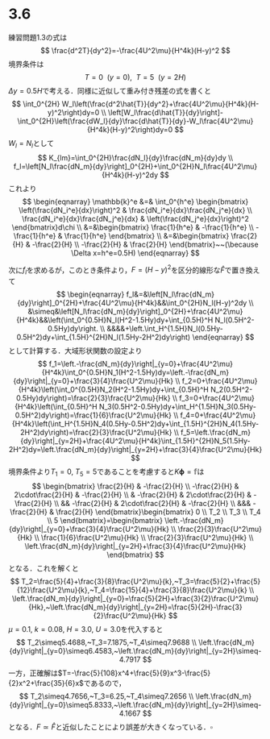# 3.6

練習問題1.3の式は
$$
\frac{d^2T}{dy^2}=-\frac{4U^2\mu}{H^4k}(H-y)^2
$$
境界条件は
$$
T=0~~(y=0),~~T=5~~(y=2H)
$$
$\Delta y=0.5H$で考える．同様に近似して重み付き残差の式を書くと
$$
\int_0^{2H} W_l\left(\frac{d^2\hat{T}}{dy^2}+\frac{4U^2\mu}{H^4k}(H-y)^2\right)dy=0 \\
\left[W_l\frac{d\hat{T}}{dy}\right]-\int_0^{2H}\left(\frac{dW_l}{dy}\frac{d\hat{T}}{dy}-W_l\frac{4U^2\mu}{H^4k}(H-y)^2\right)dy=0
$$
$W_l=N_l$として
$$
K_{lm}=\int_0^{2H}\frac{dN_l}{dy}\frac{dN_m}{dy}dy \\
f_l=\left[N_l\frac{dN_m}{dy}\right]_0^{2H}+\int_0^{2H}N_l\frac{4U^2\mu}{H^4k}(H-y)^2dy
$$
これより
$$
\begin{eqnarray}
\mathbb{k}^e &=& \int_0^{h^e} \begin{bmatrix}
\left(\frac{dN_i^e}{dx}\right)^2 &
\frac{dN_i^e}{dx}\frac{dN_j^e}{dx} \\
\frac{dN_i^e}{dx}\frac{dN_j^e}{dx} &
\left(\frac{dN_j^e}{dx}\right)^2
\end{bmatrix}d\chi \\
&=&\begin{bmatrix}
\frac{1}{h^e} & -\frac{1}{h^e} \\
-\frac{1}{h^e} & \frac{1}{h^e}
\end{bmatrix} \\
&=&\begin{bmatrix}
\frac{2}{H} & -\frac{2}{H} \\
-\frac{2}{H} & \frac{2}{H}
\end{bmatrix}~~(\because \Delta x=h^e=0.5H)
\end{eqnarray}
$$

次に$f_l$を求めるが，このとき条件より，$F=(H-y)^2$を区分的線形な$\hat{F}$で置き換えて
$$
\begin{eqnarray}
f_l&=&\left[N_l\frac{dN_m}{dy}\right]_0^{2H}+\frac{4U^2\mu}{H^4k}&&\int_0^{2H}N_l(H-y)^2dy \\
&\simeq&\left[N_l\frac{dN_m}{dy}\right]_0^{2H}+\frac{4U^2\mu}{H^4k}&&\left(\int_0^{0.5H}N_l(H^2-1.5Hy)dy+\int_{0.5H}^H N_l(0.5H^2-0.5Hy)dy\right. \\
&&&&+\left.\int_H^{1.5H}N_l(0.5Hy-0.5H^2)dy+\int_{1.5H}^{2H}N_l(1.5Hy-2H^2)dy\right)
\end{eqnarray}
$$
として計算する．大域形状関数の設定より
$$
f_1=\left.-\frac{dN_m}{dy}\right|_{y=0}+\frac{4U^2\mu}{H^4k}\int_0^{0.5H}N_1(H^2-1.5Hy)dy=\left.-\frac{dN_m}{dy}\right|_{y=0}+\frac{3}{4}\frac{U^2\mu}{Hk} \\
f_2=0+\frac{4U^2\mu}{H^4k}\left(\int_0^{0.5H}N_2(H^2-1.5Hy)dy+\int_{0.5H}^H N_2(0.5H^2-0.5Hy)dy\right)=\frac{2}{3}\frac{U^2\mu}{Hk} \\
f_3=0+\frac{4U^2\mu}{H^4k}\left(\int_{0.5H}^H N_3(0.5H^2-0.5Hy)dy+\int_H^{1.5H}N_3(0.5Hy-0.5H^2)dy\right)=\frac{1}{6}\frac{U^2\mu}{Hk} \\
f_4=0+\frac{4U^2\mu}{H^4k}\left(\int_H^{1.5H}N_4(0.5Hy-0.5H^2)dy+\int_{1.5H}^{2H}N_4(1.5Hy-2H^2)dy\right)=\frac{2}{3}\frac{U^2\mu}{Hk} \\
f_5=\left.\frac{dN_m}{dy}\right|_{y=2H}+\frac{4U^2\mu}{H^4k}\int_{1.5H}^{2H}N_5(1.5Hy-2H^2)dy=\left.\frac{dN_m}{dy}\right|_{y=2H}+\frac{3}{4}\frac{U^2\mu}{Hk}
$$
境界条件より$T_1=0,~T_5=5$であることを考慮すると$K\boldsymbol{\phi}=\mathbb{f}$は
$$
\begin{bmatrix}
\frac{2}{H} & -\frac{2}{H} \\
-\frac{2}{H} & 2\cdot\frac{2}{H} & -\frac{2}{H} \\
& -\frac{2}{H} & 2\cdot\frac{2}{H} & -\frac{2}{H} \\
&& -\frac{2}{H} & 2\cdot\frac{2}{H} & -\frac{2}{H} \\
&&& -\frac{2}{H} & \frac{2}{H}
\end{bmatrix}\begin{bmatrix}
0 \\ T_2 \\ T_3 \\ T_4 \\ 5
\end{bmatrix}=\begin{bmatrix}
\left.-\frac{dN_m}{dy}\right|_{y=0}+\frac{3}{4}\frac{U^2\mu}{Hk} \\
\frac{2}{3}\frac{U^2\mu}{Hk} \\
\frac{1}{6}\frac{U^2\mu}{Hk} \\
\frac{2}{3}\frac{U^2\mu}{Hk} \\
\left.\frac{dN_m}{dy}\right|_{y=2H}+\frac{3}{4}\frac{U^2\mu}{Hk}
\end{bmatrix}
$$
となる．これを解くと
$$
T_2=\frac{5}{4}+\frac{3}{8}\frac{U^2\mu}{k},~T_3=\frac{5}{2}+\frac{5}{12}\frac{U^2\mu}{k},~T_4=\frac{15}{4}+\frac{3}{8}\frac{U^2\mu}{k} \\
\left.\frac{dN_m}{dy}\right|_{y=0}=\frac{5}{2H}+\frac{3}{2}\frac{U^2\mu}{Hk},~\left.\frac{dN_m}{dy}\right|_{y=2H}=\frac{5}{2H}-\frac{3}{2}\frac{U^2\mu}{Hk}
$$
$\mu=0.1,~k=0.08,~H=3.0,~U=3.0$を代入すると
$$
T_2\simeq5.4688,~T_3=7.1875,~T_4\simeq7.9688 \\
\left.\frac{dN_m}{dy}\right|_{y=0}\simeq6.4583,~\left.\frac{dN_m}{dy}\right|_{y=2H}\simeq-4.7917
$$
一方，正確解は$T=-\frac{5}{108}x^4+\frac{5}{9}x^3-\frac{5}{2}x^2+\frac{35}{6}x$であるので，
$$
T_2\simeq4.7656,~T_3=6.25,~T_4\simeq7.2656 \\
\left.\frac{dN_m}{dy}\right|_{y=0}\simeq5.8333,~\left.\frac{dN_m}{dy}\right|_{y=2H}\simeq-4.1667
$$
となる．$F\simeq\hat{F}$と近似したことにより誤差が大きくなっている．$\square$
